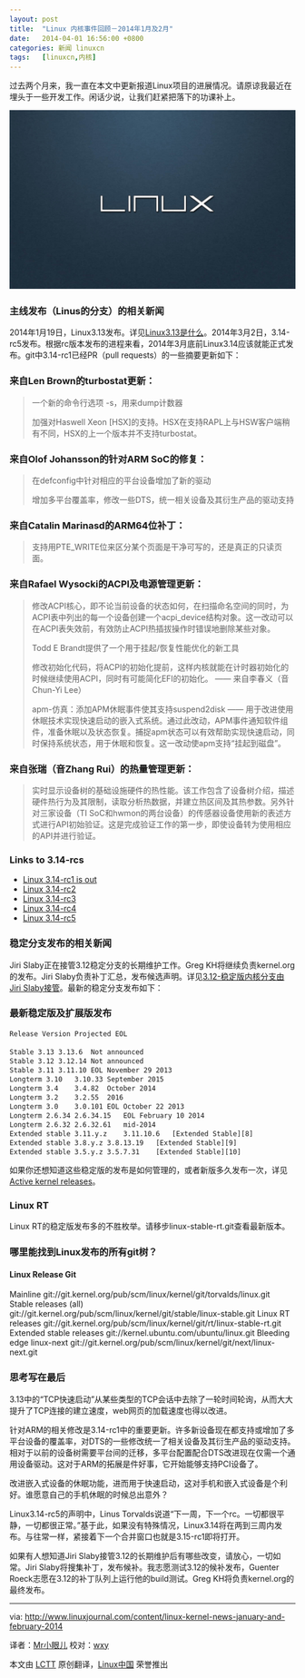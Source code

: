 ```yaml
---
layout: post
title:	"Linux 内核事件回顾－2014年1月及2月"
date:	2014-04-01 16:56:00 +0800 
categories:	新闻 linuxcn 
tags:	[linuxcn,内核]
---
```



过去两个月来，我一直在本文中更新报道Linux项目的进展情况。请原谅我最近在埋头于一些开发工作。闲话少说，让我们赶紧把落下的功课补上。


![](/Asserts/Images/album/201404/01/165854p09d992d99d92c23.jpg)


### 主线发布（Linus的分支）的相关新闻


2014年1月19日，Linux3.13发布。详见[Linux3.13是什么](http://kernelnewbies.org/LinuxChanges)。2014年3月2日，3.14-rc5发布。根据rc版本发布的进程来看，2014年3月底前Linux3.14应该就能正式发布。git中3.14-rc1已经PR（pull requests）的一些摘要更新如下：


### 来自Len Brown的turbostat更新：



> 
> 一个新的命令行选项 -s，用来dump计数器
> 
> 
> 加强对Haswell Xeon [HSX]的支持。HSX在支持RAPL上与HSW客户端稍有不同，HSX的上一个版本并不支持turbostat。
> 
> 
> 


### 来自Olof Johansson的针对ARM SoC的修复：



> 
> 在defconfig中针对相应的平台设备增加了新的驱动
> 
> 
> 增加多平台覆盖率，修改一些DTS，统一相关设备及其衍生产品的驱动支持
> 
> 
> 


### 来自Catalin Marinasd的ARM64位补丁：



> 
> 支持用PTE\_WRITE位来区分某个页面是干净可写的，还是真正的只读页面。
> 
> 
> 


### 来自Rafael Wysocki的ACPI及电源管理更新：



> 
> 修改ACPI核心，即不论当前设备的状态如何，在扫描命名空间的同时，为ACPI表中列出的每一个设备创建一个acpi\_device结构对象。这一改动可以在ACPI表失效前，有效防止ACPI热插拔操作时错误地删除某些对象。
> 
> 
> Todd E Brandt提供了一个用于挂起/恢复性能优化的新工具
> 
> 
> 修改初始化代码，将ACPI的初始化提前，这样内核就能在计时器初始化的时候继续使用ACPI，同时有可能简化EFI的初始化。 —— 来自李春义（音Chun-Yi Lee）
> 
> 
> apm-仿真：添加APM休眠事件使其支持suspend2disk —— 用于改进使用休眠技术实现快速启动的嵌入式系统。通过此改动，APM事件通知软件组件，准备休眠以及状态恢复。捕捉apm状态可以有效帮助实现快速启动，同时保持系统状态，用于休眠和恢复。这一改动使apm支持“挂起到磁盘”。
> 
> 
> 


### 来自张瑞（音Zhang Rui）的热量管理更新：



> 
> 实时显示设备树的基础设施硬件的热性能。该工作包含了设备树介绍，描述硬件热行为及其限制，读取分析热数据，并建立热区间及其热参数。另外针对三家设备（TI SoC和hwmon的两台设备）的传感器设备使用新的表述方式进行API初始验证。这是完成验证工作的第一步，即使设备转为使用相应的API并进行验证。
> 
> 
> 


### Links to 3.14-rcs


* [Linux 3.14-rc1 is out](https://lkml.org/lkml/2014/2/2/176)
* [Linux 3.14-rc2](https://lkml.org/lkml/2014/2/9/372)
* [Linux 3.14-rc3](https://lkml.org/lkml/2014/2/16/120)
* [Linux 3.14-rc4](https://lkml.org/lkml/2014/2/23/234)
* [Linux 3.14-rc5](https://lkml.org/lkml/2014/3/2/257)


### 稳定分支发布的相关新闻


Jiri Slaby正在接管3.12稳定分支的长期维护工作。Greg KH将继续负责kernel.org的发布。Jiri Slaby负责补丁汇总，发布候选声明。详见[3.12-稳定版内核分支由Jiri Slaby接管](https://lkml.org/lkml/2014/2/26/596)。最新的稳定分支发布如下：


### 最新稳定版及扩展版发布



```
Release Version Projected EOL

Stable 3.13 3.13.6  Not announced
Stable 3.12 3.12.14 Not announced
Stable 3.11 3.11.10 EOL November 29 2013
Longterm 3.10   3.10.33 September 2015
Longterm 3.4    3.4.82  October 2014
Longterm 3.2    3.2.55  2016
Longterm 3.0    3.0.101 EOL October 22 2013
Longterm 2.6.34 2.6.34.15   EOL February 10 2014
Longterm 2.6.32 2.6.32.61   mid-2014
Extended stable 3.11.y.z    3.11.10.6   [Extended Stable][8]
Extended stable 3.8.y.z 3.8.13.19   [Extended Stable][9]
Extended stable 3.5.y.z 3.5.7.31    [Extended Stable][10]
```

如果你还想知道这些稳定版的发布是如何管理的，或者新版多久发布一次，详见[Active kernel releases](https://www.kernel.org/category/releases.html)。


### Linux RT


Linux RT的稳定版发布多的不胜枚举。请移步linux-stable-rt.git查看最新版本。


### 哪里能找到Linux发布的所有git树？


#### Linux Release Git


Mainline git://git.kernel.org/pub/scm/linux/kernel/git/torvalds/linux.git Stable releases (all) git://git.kernel.org/pub/scm/linux/kernel/git/stable/linux-stable.git Linux RT releases git://git.kernel.org/pub/scm/linux/kernel/git/rt/linux-stable-rt.git Extended stable releases git://kernel.ubuntu.com/ubuntu/linux.git Bleeding edge linux-next git://git.kernel.org/pub/scm/linux/kernel/git/next/linux-next.git


### 思考写在最后


3.13中的“TCP快速启动”从某些类型的TCP会话中去除了一轮时间轮询，从而大大提升了TCP连接的建立速度，web网页的加载速度也得以改进。


针对ARM的相关修改是3.14-rc1中的重要更新。许多新设备现在都支持或增加了多平台设备的覆盖率，对DTS的一些修改统一了相关设备及其衍生产品的驱动支持。相对于以前的设备树需要平台间的迁移，多平台配置配合DTS改进现在仅需一个通用设备驱动。这对于ARM的拓展是件好事，它开始能够支持PCI设备了。


改进嵌入式设备的休眠功能，进而用于快速启动，这对手机和嵌入式设备是个利好。谁愿意自己的手机休眠的时候总出意外？


Linux3.14-rc5的声明中，Linus Torvalds说道“下一周，下一个rc。一切都很平静，一切都很正常。”基于此，如果没有特殊情况，Linux3.14将在两到三周内发布。与往常一样，紧接着下一个合并窗口也就是3.15-rc1即将打开。


如果有人想知道Jiri Slaby接管3.12的长期维护后有哪些改变，请放心，一切如常。Jiri Slaby将搜集补丁，发布候补。我志愿测试3.12的候补发布，Guenter Roeck志愿在3.12的补丁队列上运行他的build测试。Greg KH将负责kernel.org的最终发布。




---


via: <http://www.linuxjournal.com/content/linux-kernel-news-january-and-february-2014>


译者：[Mr小眼儿](http://blog.csdn.net/tinyeyeser) 校对：[wxy](https://github.com/wxy)


本文由 [LCTT](https://github.com/LCTT/TranslateProject) 原创翻译，[Linux中国](http://linux.cn/) 荣誉推出
